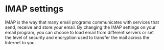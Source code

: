 [Title]: # (Configuraciones IMAP)
[Order]: # (54)

# IMAP settings

IMAP is the way that many email programs communicates with services that send, receive and store your email. By changing the IMAP settings on your email program, you can choose to load email from different servers or set the level of security and encryption used to transfer the mail across the Internet to you.
